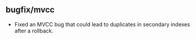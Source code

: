 ## bugfix/mvcc

* Fixed an MVCC bug that could lead to duplicates in secondary indexes
  after a rollback.
